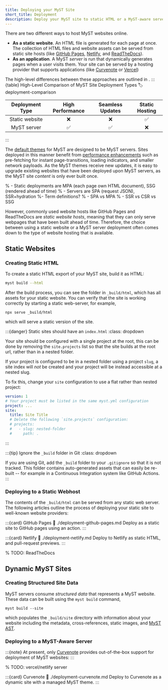 ```yaml
---
title: Deploying your MyST Site
short_title: Deployment
description: Deploy your MyST site to static HTML or a MyST-aware server.
---
```


There are two different ways to host MyST websites online.

- **As a static website**. An HTML file is generated for each page at once. The collection of HTML files and website assets can be served from static site hosts (like [GitHub Pages](https://docs.github.com/en/pages), [Netlify](https://netlify.com), and [ReadTheDocs](https://readthedocs.org)).
- **As an application**. A MyST _server_ is run that dynamically generates pages when a user visits them. Your site can be served by a hosting provider that supports applications (like [Curvenote](https://curvenote.org) or [Vercel](https://vercel.com))

The high-level differences between these approaches are outlined in [](#deployment-comparison).
:::{table} High-Level Comparison of MyST Site Deployment Types
:label: deployment-comparison

| Deployment Type | High Performance | Seamless Updates | Static Hosting |
|:---------------:|:----------------:|:----------------:|:--------------:|
|  Static website |         ❌        |         ❌        |        ✅       |
|   MyST server   |         ✅        |         ✅        |        ❌       |
:::

The [default themes](website-templates.md#themes-bundled-with-myst) for MyST are designed to be MyST servers. Sites deployed in this manner benefit from [performance enhancements](./accessibility-and-performance.md) such as pre-fetching for instant page-transitions, loading indicators, and smaller network payloads. As the MyST themes receive new updates, it is easy to upgrade existing websites that have been deployed upon MyST servers, as the MyST site _content_ is only ever built once.

%  - Static deployments are MPA (each page own HTML document), SSG (rendered ahead of time)
%  - Servers are SPA (request JSON), SSR+hydration
%- Term definitions?
%  - SPA vs MPA
%  - SSR vs CSR vs SSG

However, commonly used website hosts like GitHub Pages and ReadTheDocs are _static website hosts_, meaning that they can only serve webpages that have been built ahead of time. Therefore, the choice between using a static website or a MyST server deployment often comes down to the type of website hosting that is available.

## Static Websites
### Creating Static HTML

To create a static HTML export of your MyST site, build it as HTML:

```bash
myst build --html
```

After the build process, you can see the folder in `_build/html`, which has all assets for your static website. You can verify that the site is working correctly by starting a static web-server, for example,
```shell
npx serve _build/html
```
which will serve a static version of the site.

:::{danger} Static sites should have an `index.html`
:class: dropdown

Your site should be configured with a single project at the root, this can be done by removing the `site.projects` list so that the site builds at the root url, rather than in a nested folder.

If your project is configured to be in a nested folder using a project `slug`, a site index will _not_ be created and your project will be instead accessible at a nested slug.

To fix this, change your `site` configuration to use a flat rather than nested project:

```yaml
version: 1
# Your project must be listed in the same myst.yml configuration
project: ...
site:
  title: Site Title
  # Delete the following `site.projects` configuration:
  # projects:
  #   - slug: nested-folder
  #     path: .
```

:::

:::{tip} Ignore the `_build` folder in Git
:class: dropdown

If you are using Git, add the `_build` folder to your `.gitignore` so that it is not tracked. This folder contains auto-generated assets that can easily be re-built -- for example in a Continuous Integration system like GitHub Actions.
:::

### Deploying to a Static Webhost
The contents of the `_build/html` can be served from any static web server. The following articles outline the process of deploying your static site to well-known website providers:

:::{card} GitHub Pages
:link: ./deployment-github-pages.md
Deploy as a static site to GitHub pages using an action.
:::

:::{card} Netlify
:link: ./deployment-netlify.md
Deploy to Netlify as static HTML, and pull-request previews.
:::

% TODO: ReadTheDocs

## Dynamic MyST Sites

### Creating Structured Site Data
MyST servers consume _structured data_ that represents a MyST website. These data can be built using the `myst build` command,
```shell
myst build --site
```
which populates the `_build/site` directory with information about your website including the metadata, cross-references, static images, and [MyST AST](https://mystmd.org/spec).

### Deploying to a MyST-Aware Server
:::{note}
At present, only [Curvenote](https://curvenote.com/) provides out-of-the-box support for deployment of MyST websites:
:::

% TODO: vercel/netlify server

:::{card} Curvenote
:link: ./deployment-curvenote.md
Deploy to Curvenote as a dynamic site with a managed MyST theme.
:::

